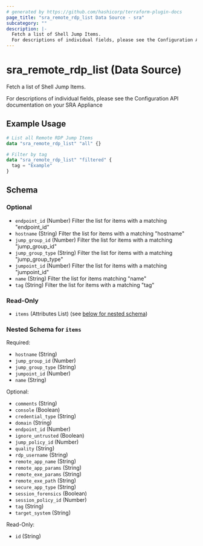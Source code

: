 ```yaml
---
# generated by https://github.com/hashicorp/terraform-plugin-docs
page_title: "sra_remote_rdp_list Data Source - sra"
subcategory: ""
description: |-
  Fetch a list of Shell Jump Items.
  For descriptions of individual fields, please see the Configuration API documentation on your SRA Appliance
---
```


# sra_remote_rdp_list (Data Source)

Fetch a list of Shell Jump Items.

For descriptions of individual fields, please see the Configuration API documentation on your SRA Appliance

## Example Usage

```terraform
# List all Remote RDP Jump Items
data "sra_remote_rdp_list" "all" {}

# Filter by tag
data "sra_remote_rdp_list" "filtered" {
  tag = "Example"
}
```

<!-- schema generated by tfplugindocs -->
## Schema

### Optional

- `endpoint_id` (Number) Filter the list for items with a matching "endpoint_id"
- `hostname` (String) Filter the list for items with a matching "hostname"
- `jump_group_id` (Number) Filter the list for items with a matching "jump_group_id"
- `jump_group_type` (String) Filter the list for items with a matching "jump_group_type"
- `jumpoint_id` (Number) Filter the list for items with a matching "jumpoint_id"
- `name` (String) Filter the list for items matching "name"
- `tag` (String) Filter the list for items with a matching "tag"

### Read-Only

- `items` (Attributes List) (see [below for nested schema](#nestedatt--items))

<a id="nestedatt--items"></a>
### Nested Schema for `items`

Required:

- `hostname` (String)
- `jump_group_id` (Number)
- `jump_group_type` (String)
- `jumpoint_id` (Number)
- `name` (String)

Optional:

- `comments` (String)
- `console` (Boolean)
- `credential_type` (String)
- `domain` (String)
- `endpoint_id` (Number)
- `ignore_untrusted` (Boolean)
- `jump_policy_id` (Number)
- `quality` (String)
- `rdp_username` (String)
- `remote_app_name` (String)
- `remote_app_params` (String)
- `remote_exe_params` (String)
- `remote_exe_path` (String)
- `secure_app_type` (String)
- `session_forensics` (Boolean)
- `session_policy_id` (Number)
- `tag` (String)
- `target_system` (String)

Read-Only:

- `id` (String)


